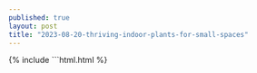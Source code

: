 ```yaml
---
published: true
layout: post
title: "2023-08-20-thriving-indoor-plants-for-small-spaces"
---
```

{% include ```html.html %}
